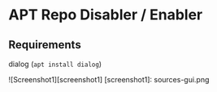 APT Repo Disabler / Enabler
===========================

## Requirements
dialog (`apt install dialog`)

![Screenshot1][screenshot1]
[screenshot1]: sources-gui.png
